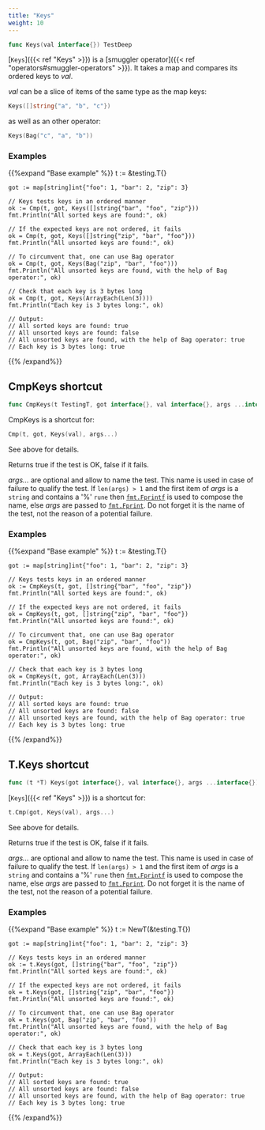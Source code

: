```yaml
---
title: "Keys"
weight: 10
---
```


```go
func Keys(val interface{}) TestDeep
```

[`Keys`]({{< ref "Keys" >}}) is a [smuggler operator]({{< ref "operators#smuggler-operators" >}}). It takes a map and compares its
ordered keys to *val*.

*val* can be a slice of items of the same type as the map keys:
```go
Keys([]string{"a", "b", "c"})
```
as well as an other operator:
```go
Keys(Bag("c", "a", "b"))
```


### Examples

{{%expand "Base example" %}}	t := &testing.T{}

	got := map[string]int{"foo": 1, "bar": 2, "zip": 3}

	// Keys tests keys in an ordered manner
	ok := Cmp(t, got, Keys([]string{"bar", "foo", "zip"}))
	fmt.Println("All sorted keys are found:", ok)

	// If the expected keys are not ordered, it fails
	ok = Cmp(t, got, Keys([]string{"zip", "bar", "foo"}))
	fmt.Println("All unsorted keys are found:", ok)

	// To circumvent that, one can use Bag operator
	ok = Cmp(t, got, Keys(Bag("zip", "bar", "foo")))
	fmt.Println("All unsorted keys are found, with the help of Bag operator:", ok)

	// Check that each key is 3 bytes long
	ok = Cmp(t, got, Keys(ArrayEach(Len(3))))
	fmt.Println("Each key is 3 bytes long:", ok)

	// Output:
	// All sorted keys are found: true
	// All unsorted keys are found: false
	// All unsorted keys are found, with the help of Bag operator: true
	// Each key is 3 bytes long: true
{{% /expand%}}
## CmpKeys shortcut

```go
func CmpKeys(t TestingT, got interface{}, val interface{}, args ...interface{}) bool
```

CmpKeys is a shortcut for:

```go
Cmp(t, got, Keys(val), args...)
```

See above for details.

Returns true if the test is OK, false if it fails.

*args...* are optional and allow to name the test. This name is
used in case of failure to qualify the test. If `len(args) > 1` and
the first item of *args* is a `string` and contains a '%' `rune` then
[`fmt.Fprintf`](https://golang.org/pkg/fmt/#Fprintf) is used to compose the name, else *args* are passed to
[`fmt.Fprint`](https://golang.org/pkg/fmt/#Fprint). Do not forget it is the name of the test, not the
reason of a potential failure.


### Examples

{{%expand "Base example" %}}	t := &testing.T{}

	got := map[string]int{"foo": 1, "bar": 2, "zip": 3}

	// Keys tests keys in an ordered manner
	ok := CmpKeys(t, got, []string{"bar", "foo", "zip"})
	fmt.Println("All sorted keys are found:", ok)

	// If the expected keys are not ordered, it fails
	ok = CmpKeys(t, got, []string{"zip", "bar", "foo"})
	fmt.Println("All unsorted keys are found:", ok)

	// To circumvent that, one can use Bag operator
	ok = CmpKeys(t, got, Bag("zip", "bar", "foo"))
	fmt.Println("All unsorted keys are found, with the help of Bag operator:", ok)

	// Check that each key is 3 bytes long
	ok = CmpKeys(t, got, ArrayEach(Len(3)))
	fmt.Println("Each key is 3 bytes long:", ok)

	// Output:
	// All sorted keys are found: true
	// All unsorted keys are found: false
	// All unsorted keys are found, with the help of Bag operator: true
	// Each key is 3 bytes long: true
{{% /expand%}}
## T.Keys shortcut

```go
func (t *T) Keys(got interface{}, val interface{}, args ...interface{}) bool
```

[`Keys`]({{< ref "Keys" >}}) is a shortcut for:

```go
t.Cmp(got, Keys(val), args...)
```

See above for details.

Returns true if the test is OK, false if it fails.

*args...* are optional and allow to name the test. This name is
used in case of failure to qualify the test. If `len(args) > 1` and
the first item of *args* is a `string` and contains a '%' `rune` then
[`fmt.Fprintf`](https://golang.org/pkg/fmt/#Fprintf) is used to compose the name, else *args* are passed to
[`fmt.Fprint`](https://golang.org/pkg/fmt/#Fprint). Do not forget it is the name of the test, not the
reason of a potential failure.


### Examples

{{%expand "Base example" %}}	t := NewT(&testing.T{})

	got := map[string]int{"foo": 1, "bar": 2, "zip": 3}

	// Keys tests keys in an ordered manner
	ok := t.Keys(got, []string{"bar", "foo", "zip"})
	fmt.Println("All sorted keys are found:", ok)

	// If the expected keys are not ordered, it fails
	ok = t.Keys(got, []string{"zip", "bar", "foo"})
	fmt.Println("All unsorted keys are found:", ok)

	// To circumvent that, one can use Bag operator
	ok = t.Keys(got, Bag("zip", "bar", "foo"))
	fmt.Println("All unsorted keys are found, with the help of Bag operator:", ok)

	// Check that each key is 3 bytes long
	ok = t.Keys(got, ArrayEach(Len(3)))
	fmt.Println("Each key is 3 bytes long:", ok)

	// Output:
	// All sorted keys are found: true
	// All unsorted keys are found: false
	// All unsorted keys are found, with the help of Bag operator: true
	// Each key is 3 bytes long: true
{{% /expand%}}
